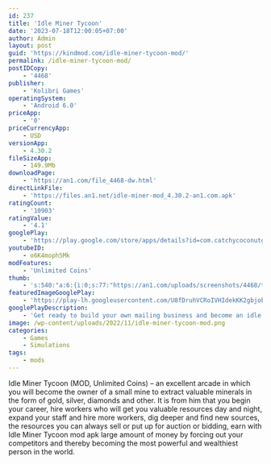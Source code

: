```yaml
---
id: 237
title: 'Idle Miner Tycoon'
date: '2023-07-18T12:00:05+07:00'
author: Admin
layout: post
guid: 'https://kindmod.com/idle-miner-tycoon-mod/'
permalink: /idle-miner-tycoon-mod/
postIDCopy:
    - '4468'
publisher:
    - 'Kolibri Games'
operatingSystem:
    - 'Android 6.0'
priceApp:
    - '0'
priceCurrencyApp:
    - USD
versionApp:
    - 4.30.2
fileSizeApp:
    - 149.9Mb
downloadPage:
    - 'https://an1.com/file_4468-dw.html'
directLinkFile:
    - 'https://files.an1.net/idle-miner-mod_4.30.2-an1.com.apk'
ratingCount:
    - '10903'
ratingValue:
    - '4.1'
googlePlay:
    - 'https://play.google.com/store/apps/details?id=com.catchycoconutgames.idlemailtycoon'
youtubeID:
    - o6K4moph5Mk
modFeatures:
    - 'Unlimited Coins'
thumb:
    - 's:540:"a:6:{i:0;s:77:"https://an1.com/uploads/screenshots/4468/thumbs/idle-miner-tycoon-976918.webp";i:1;s:77:"https://an1.com/uploads/screenshots/4468/thumbs/idle-miner-tycoon-318465.webp";i:2;s:77:"https://an1.com/uploads/screenshots/4468/thumbs/idle-miner-tycoon-680865.webp";i:3;s:77:"https://an1.com/uploads/screenshots/4468/thumbs/idle-miner-tycoon-104704.webp";i:4;s:77:"https://an1.com/uploads/screenshots/4468/thumbs/idle-miner-tycoon-984516.webp";i:5;s:77:"https://an1.com/uploads/screenshots/4468/thumbs/idle-miner-tycoon-590990.webp";}";'
featuredImageGooglePlay:
    - 'https://play-lh.googleusercontent.com/U8fDruhVCRoIVHIdekKK2gbjob13tukpkn9LjkyOBg6QF8BdU9VC4O9WFLfc6wlwuw'
googlePlayDescription:
    - 'Get ready to build your own mailing business and become an idle mail tycoon in this idle game! Automate your workflow and collect your idle cash income, even when you are offline!Become a mail tycoon by managing your post office and idle profit!.Expand your empire & give it a boost with managers that will automate the workflow of your post office! Take on the challenge and discover the best mining strategy and earn as much as possible!.'
image: /wp-content/uploads/2022/11/idle-miner-tycoon-mod.png
categories:
    - Games
    - Simulations
tags:
    - mods
---
```


Idle Miner Tycoon (MOD, Unlimited Coins) – an excellent arcade in which you will become the owner of a small mine to extract valuable minerals in the form of gold, silver, diamonds and other. It is from him that you begin your career, hire workers who will get you valuable resources day and night, expand your staff and hire more workers, dig deeper and find new sources, the resources you can always sell or put up for auction or bidding, earn with Idle Miner Tycoon mod apk large amount of money by forcing out your competitors and thereby becoming the most powerful and wealthiest person in the world.
